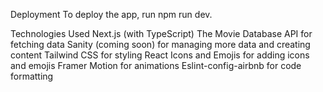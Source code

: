 Deployment
To deploy the app, run npm run dev.

Technologies Used
Next.js (with TypeScript)
The Movie Database API for fetching data
Sanity (coming soon) for managing more data and creating content
Tailwind CSS for styling
React Icons and Emojis for adding icons and emojis
Framer Motion for animations
Eslint-config-airbnb for code formatting